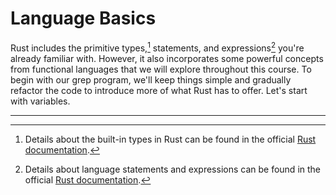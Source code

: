 # Language Basics

Rust includes the primitive types,[^1] statements, and expressions[^2] you're
already familiar with. However, it also incorporates some powerful concepts from
functional languages that we will explore throughout this course. To begin with
our grep program, we'll keep things simple and gradually refactor the code to
introduce more of what Rust has to offer. Let's start with variables.

---

[^1]:
    Details about the built-in types in Rust can be found in the official
    [Rust documentation](https://doc.rust-lang.org/reference/types.html).

[^2]:
    Details about language statements and expressions can be found in the
    official
    [Rust documentation](https://doc.rust-lang.org/reference/statements-and-expressions.html).
